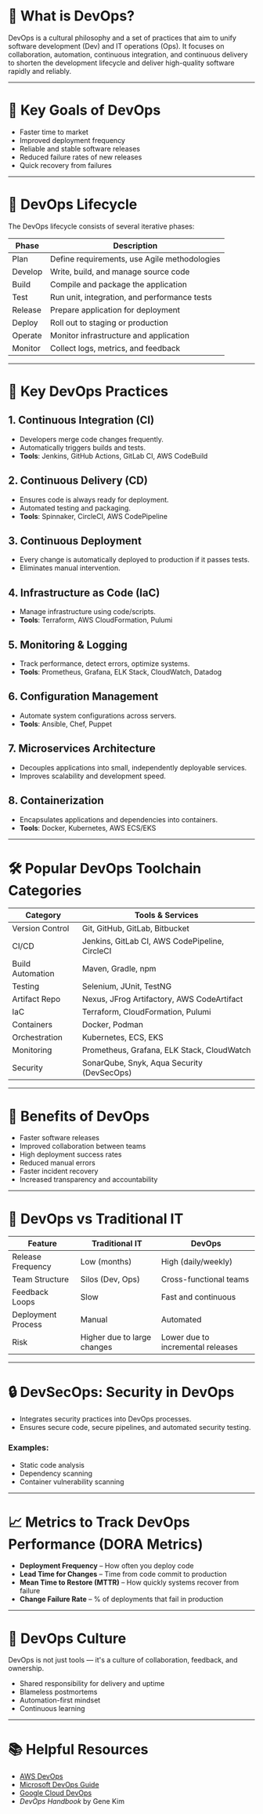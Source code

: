 # 📘 What is DevOps?

DevOps is a cultural philosophy and a set of practices that aim to unify software development (Dev) and IT operations (Ops). It focuses on collaboration, automation, continuous integration, and continuous delivery to shorten the development lifecycle and deliver high-quality software rapidly and reliably.

---

# 🎯 Key Goals of DevOps

- Faster time to market  
- Improved deployment frequency  
- Reliable and stable software releases  
- Reduced failure rates of new releases  
- Quick recovery from failures  

---

# 🔁 DevOps Lifecycle

The DevOps lifecycle consists of several iterative phases:

| Phase    | Description                                  |
|----------|----------------------------------------------|
| Plan     | Define requirements, use Agile methodologies |
| Develop  | Write, build, and manage source code         |
| Build    | Compile and package the application          |
| Test     | Run unit, integration, and performance tests |
| Release  | Prepare application for deployment           |
| Deploy   | Roll out to staging or production            |
| Operate  | Monitor infrastructure and application       |
| Monitor  | Collect logs, metrics, and feedback          |

---

# 🧰 Key DevOps Practices

## 1. Continuous Integration (CI)
- Developers merge code changes frequently.
- Automatically triggers builds and tests.
- **Tools**: Jenkins, GitHub Actions, GitLab CI, AWS CodeBuild

## 2. Continuous Delivery (CD)
- Ensures code is always ready for deployment.
- Automated testing and packaging.
- **Tools**: Spinnaker, CircleCI, AWS CodePipeline

## 3. Continuous Deployment
- Every change is automatically deployed to production if it passes tests.
- Eliminates manual intervention.

## 4. Infrastructure as Code (IaC)
- Manage infrastructure using code/scripts.
- **Tools**: Terraform, AWS CloudFormation, Pulumi

## 5. Monitoring & Logging
- Track performance, detect errors, optimize systems.
- **Tools**: Prometheus, Grafana, ELK Stack, CloudWatch, Datadog

## 6. Configuration Management
- Automate system configurations across servers.
- **Tools**: Ansible, Chef, Puppet

## 7. Microservices Architecture
- Decouples applications into small, independently deployable services.
- Improves scalability and development speed.

## 8. Containerization
- Encapsulates applications and dependencies into containers.
- **Tools**: Docker, Kubernetes, AWS ECS/EKS

---

# 🛠️ Popular DevOps Toolchain Categories

| Category         | Tools & Services                                         |
|------------------|----------------------------------------------------------|
| Version Control  | Git, GitHub, GitLab, Bitbucket                           |
| CI/CD            | Jenkins, GitLab CI, AWS CodePipeline, CircleCI          |
| Build Automation | Maven, Gradle, npm                                       |
| Testing          | Selenium, JUnit, TestNG                                  |
| Artifact Repo    | Nexus, JFrog Artifactory, AWS CodeArtifact               |
| IaC              | Terraform, CloudFormation, Pulumi                        |
| Containers       | Docker, Podman                                           |
| Orchestration    | Kubernetes, ECS, EKS                                     |
| Monitoring       | Prometheus, Grafana, ELK Stack, CloudWatch               |
| Security         | SonarQube, Snyk, Aqua Security (DevSecOps)              |

---

# 🧠 Benefits of DevOps

- Faster software releases  
- Improved collaboration between teams  
- High deployment success rates  
- Reduced manual errors  
- Faster incident recovery  
- Increased transparency and accountability  

---

# 🧩 DevOps vs Traditional IT

| Feature            | Traditional IT             | DevOps                          |
|--------------------|----------------------------|----------------------------------|
| Release Frequency  | Low (months)               | High (daily/weekly)             |
| Team Structure     | Silos (Dev, Ops)           | Cross-functional teams          |
| Feedback Loops     | Slow                       | Fast and continuous             |
| Deployment Process | Manual                     | Automated                       |
| Risk               | Higher due to large changes| Lower due to incremental releases|

---

# 🔒 DevSecOps: Security in DevOps

- Integrates security practices into DevOps processes.
- Ensures secure code, secure pipelines, and automated security testing.

### Examples:
- Static code analysis  
- Dependency scanning  
- Container vulnerability scanning  

---

# 📈 Metrics to Track DevOps Performance (DORA Metrics)

- **Deployment Frequency** – How often you deploy code  
- **Lead Time for Changes** – Time from code commit to production  
- **Mean Time to Restore (MTTR)** – How quickly systems recover from failure  
- **Change Failure Rate** – % of deployments that fail in production  

---

# 🧾 DevOps Culture

DevOps is not just tools — it's a culture of collaboration, feedback, and ownership.

- Shared responsibility for delivery and uptime  
- Blameless postmortems  
- Automation-first mindset  
- Continuous learning  

---

# 📚 Helpful Resources

- [AWS DevOps](https://aws.amazon.com/devops/)
- [Microsoft DevOps Guide](https://learn.microsoft.com/en-us/devops/)
- [Google Cloud DevOps](https://cloud.google.com/devops)
- *DevOps Handbook* by Gene Kim